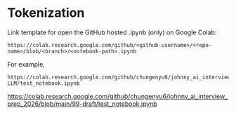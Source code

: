 # Tokenization

Link template for open the GitHub hosted .ipynb (only) on Google Colab:
```
https://colab.research.google.com/github/<github-username>/<repo-name>/blob/<branch>/<notebook-path>.ipynb
```

For example,
```
https://colab.research.google.com/github/chungenyu6/johnny_ai_interview_prep_2026/blob/main/02-LLM/test_notebook.ipynb
```

https://colab.research.google.com/github/chungenyu6/johnny_ai_interview_prep_2026/blob/main/99-draft/test_notebook.ipynb

